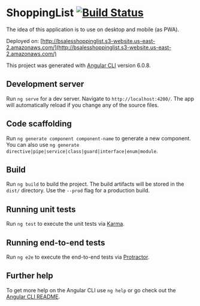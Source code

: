 # ShoppingList [![Build Status](https://travis-ci.org/bsalesc/shopping_list.svg?branch=master)](https://travis-ci.org/bsalesc/shopping_list)

The idea of this application is to use on desktop and mobile (as PWA).

Deployed on: [http://bsalesshoppinglist.s3-website.us-east-2.amazonaws.com/](http://bsalesshoppinglist.s3-website.us-east-2.amazonaws.com/)

This project was generated with [Angular CLI](https://github.com/angular/angular-cli) version 6.0.8.

## Development server

Run `ng serve` for a dev server. Navigate to `http://localhost:4200/`. The app will automatically reload if you change any of the source files.

## Code scaffolding

Run `ng generate component component-name` to generate a new component. You can also use `ng generate directive|pipe|service|class|guard|interface|enum|module`.

## Build

Run `ng build` to build the project. The build artifacts will be stored in the `dist/` directory. Use the `--prod` flag for a production build.

## Running unit tests

Run `ng test` to execute the unit tests via [Karma](https://karma-runner.github.io).

## Running end-to-end tests

Run `ng e2e` to execute the end-to-end tests via [Protractor](http://www.protractortest.org/).

## Further help

To get more help on the Angular CLI use `ng help` or go check out the [Angular CLI README](https://github.com/angular/angular-cli/blob/master/README.md).
